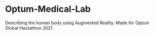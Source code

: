 # Optum-Medical-Lab
Describing the human body using Augmented Reality. Made for Optum Global Hackathon 2021.
